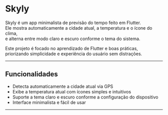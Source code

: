 # Skyly

Skyly é um app minimalista de previsão do tempo feito em Flutter.  
Ele mostra automaticamente a cidade atual, a temperatura e o ícone do clima,  
e alterna entre modo claro e escuro conforme o tema do sistema.  

Este projeto é focado no aprendizado de Flutter e boas práticas,  
priorizando simplicidade e experiência do usuário sem distrações.

---

## Funcionalidades

- Detecta automaticamente a cidade atual via GPS
- Exibe a temperatura atual com ícones simples e intuitivos
- Suporte a tema claro e escuro conforme a configuração do dispositivo
- Interface minimalista e fácil de usar

---
